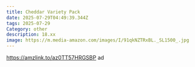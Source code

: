 ```yaml
---
title: Cheddar Variety Pack
date: 2025-07-29T04:49:39.344Z
tags: 2025-07-29
Category: other
description: 18.xx
image: https://m.media-amazon.com/images/I/91qkNZTRxBL._SL1500_.jpg
---
```

https://amzlink.to/az0TT57HRGSBP ad